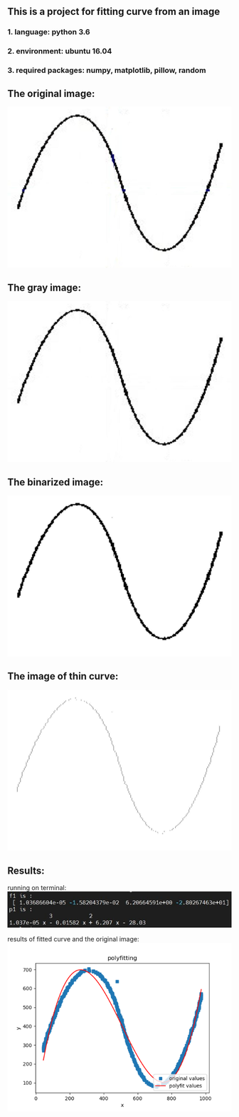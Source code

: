 ## This is a project for fitting curve from an image


### 1. language: python 3.6
### 2. environment: ubuntu 16.04
### 3. required packages: numpy, matplotlib, pillow, random

## The original image:
![image](https://github.com/Toneywen/Curvefit-from-image/blob/main/imgs/5.jpg)

## The gray image:
![image](https://github.com/Toneywen/Curvefit-from-image/blob/main/imgs/test1.jpg)

## The binarized image:
![image](https://github.com/Toneywen/Curvefit-from-image/blob/main/imgs/test2.jpg)

## The image of thin curve:
![image](https://github.com/Toneywen/Curvefit-from-image/blob/main/imgs/test3.jpg)

## Results:
running on terminal:
![image](https://github.com/Toneywen/Curvefit-from-image/blob/main/imgs/terminal_result.jpg)

results of fitted curve and the original image:
![image](https://github.com/Toneywen/Curvefit-from-image/blob/main/imgs/result.png)



